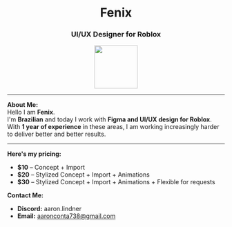 <h1 align="center">Fenix</h1>

<h3 align="center"> UI/UX Designer for Roblox</h3>

<p align="center">
  <img src="https://media4.giphy.com/media/v1.Y2lkPTc5MGI3NjExajRtbTJ3YWpuZWQ0anpwdG1pemMxdXc0OWlrdmJtMHc2OG1oZ3BnYyZlcD12MV9pbnRlcm5hbF9naWZfYnlfaWQmY3Q9Zw/FKDbDiRdvs3WU/giphy.gif" width="100">
</p>

---

 **About Me:**  
Hello I am **Fenix**.  
I'm **Brazilian** and today I work with **Figma and UI/UX design for Roblox**. With **1 year of experience** in these areas, I am working increasingly harder to deliver better and better results.

---

**Here's my pricing:**
- **$10** – Concept + Import
- **$20** – Stylized Concept + Import + Animations
- **$30** – Stylized Concept + Import + Animations + Flexible for requests 

 **Contact Me:**  
- **Discord:**  aaron.lindner
- **Email:** aaronconta738@gmail.com
